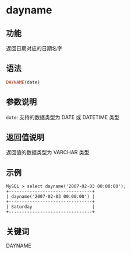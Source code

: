 # dayname

## 功能

返回日期对应的日期名字

## 语法

```Haskell
DAYNAME(date)
```

## 参数说明

`date`: 支持的数据类型为 DATE 或 DATETIME 类型

## 返回值说明

返回值的数据类型为 VARCHAR 类型

## 示例

```Plain Text
MySQL > select dayname('2007-02-03 00:00:00');
+--------------------------------+
| dayname('2007-02-03 00:00:00') |
+--------------------------------+
| Saturday                       |
+--------------------------------+
```

## 关键词

DAYNAME
